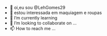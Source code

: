 - 👋 oi,eu sou @LehGomes29
- 👀 estou interessada em maquiagem e roupas
- 🌱 I’m currently learning 
- 💞️ I’m looking to collaborate on ...
- 📫 How to reach me ...

<!---
LehGomes29/LehGomes29 is a ✨ special ✨ repository because its `README.md` (this file) appears on your GitHub profile.
You can click the Preview link to take a look at your changes.
--->
